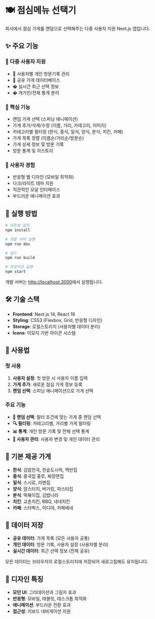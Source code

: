# 🍽️ 점심메뉴 선택기

회사에서 점심 가게를 랜덤으로 선택해주는 다중 사용자 지원 Next.js 앱입니다.

## ✨ 주요 기능

### 👥 다중 사용자 지원
- 🔐 사용자별 개인 방문기록 관리
- 🤝 공유 가게 데이터베이스
- �  실시간 최근 선택 정보
- � 개가인/전체 통계 분리

### 🎲 핵심 기능
- 랜덤 가게 선택 (스피닝 애니메이션)
- 가게 추가/삭제/수정 (이름, 거리, 카테고리, 이미지)
- 카테고리별 필터링 (한식, 중식, 일식, 양식, 분식, 치킨, 카페)
- 가게 목록 정렬 (이름순/거리순/방문순)
- 가게 상세 정보 및 방문 기록
- 방문 통계 및 히스토리

### 📱 사용자 경험
- 반응형 웹 디자인 (모바일 최적화)
- 다크/라이트 테마 지원
- 직관적인 모달 인터페이스
- 부드러운 애니메이션 효과

## 🚀 실행 방법

```bash
# 의존성 설치
npm install

# 개발 서버 실행
npm run dev

# 빌드
npm run build

# 프로덕션 실행
npm start
```

개발 서버는 [http://localhost:3000](http://localhost:3000)에서 실행됩니다.

## 🛠️ 기술 스택

- **Frontend**: Next.js 14, React 18
- **Styling**: CSS3 (Flexbox, Grid, 반응형 디자인)
- **Storage**: 로컬스토리지 (사용자별 데이터 분리)
- **Icons**: 이모지 기반 아이콘 시스템

## 📖 사용법

### 첫 사용
1. **사용자 설정**: 첫 방문 시 사용자 이름 입력
2. **가게 추가**: 새로운 점심 가게 정보 등록
3. **랜덤 선택**: 스피닝 애니메이션으로 가게 선택

### 주요 기능
- **🎯 랜덤 선택**: 필터 조건에 맞는 가게 중 랜덤 선택
- **🔍 필터링**: 카테고리별, 거리별 가게 필터링
- **📊 통계**: 개인 방문 기록 및 전체 선택 통계
- **👤 사용자 관리**: 사용자 변경 및 개인 데이터 관리

## 🏪 기본 제공 가게

- **한식**: 김밥천국, 한솥도시락, 백반집
- **중식**: 중국집 홍루, 짜장면집
- **일식**: 스시로, 라멘집
- **양식**: 맘스터치, 버거킹, 파스타집
- **분식**: 떡볶이집, 김밥나라
- **치킨**: 교촌치킨, BBQ, 네네치킨
- **카페**: 스타벅스, 이디야, 카페베네

## 💾 데이터 저장

- **공유 데이터**: 가게 목록 (모든 사용자 공통)
- **개인 데이터**: 방문 기록, 사용자 설정 (사용자별 분리)
- **실시간 데이터**: 최근 선택 정보 (전체 공유)

모든 데이터는 브라우저의 로컬스토리지에 저장되어 새로고침해도 유지됩니다.

## 🎨 디자인 특징

- **모던 UI**: 그라데이션과 그림자 효과
- **반응형**: 모바일, 태블릿, 데스크톱 최적화
- **애니메이션**: 부드러운 전환 효과
- **접근성**: 키보드 네비게이션 지원
